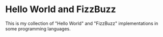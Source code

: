 # Hello World and FizzBuzz

This is my collection of "Hello World" and "FizzBuzz" implementations in some programming languages.
